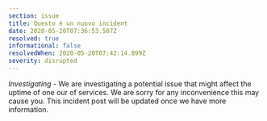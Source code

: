 ```yaml
---
section: issue
title: Questo è un nuovo incident
date: 2020-05-20T07:36:53.507Z
resolved: true
informational: false
resolvedWhen: 2020-05-20T07:42:14.899Z
severity: disrupted
---
```

*Investigating* - We are investigating a potential issue that might affect the uptime of one our of services. We are sorry for any inconvenience this may cause you. This incident post will be updated once we have more information.